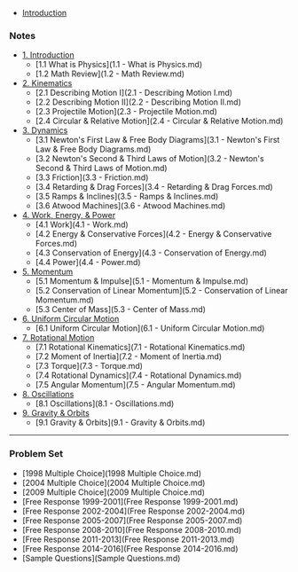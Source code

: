 * [Introduction](README.md)

### Notes

* [1. Introduction]()
	* [1.1 What is Physics](1.1 - What is Physics.md)
	* [1.2 Math Review](1.2 - Math Review.md)
* [2. Kinematics]()
	* [2.1 Describing Motion I](2.1 - Describing Motion I.md)
	* [2.2 Describing Motion II](2.2 - Describing Motion II.md)
	* [2.3 Projectile Motion](2.3 - Projectile Motion.md)
	* [2.4 Circular & Relative Motion](2.4 - Circular & Relative Motion.md)
* [3. Dynamics]()
	* [3.1 Newton's First Law & Free Body Diagrams](3.1 - Newton's First Law & Free Body Diagrams.md)
	* [3.2 Newton's Second & Third Laws of Motion](3.2 - Newton's Second & Third Laws of Motion.md)
	* [3.3 Friction](3.3 - Friction.md)
	* [3.4 Retarding & Drag Forces](3.4 - Retarding & Drag Forces.md)
	* [3.5 Ramps & Inclines](3.5 - Ramps & Inclines.md)
	* [3.6 Atwood Machines](3.6 - Atwood Machines.md)
* [4. Work, Energy, & Power]()
	* [4.1 Work](4.1 - Work.md)
	* [4.2 Energy & Conservative Forces](4.2 - Energy & Conservative Forces.md)
	* [4.3 Conservation of Energy](4.3 - Conservation of Energy.md)
	* [4.4 Power](4.4 - Power.md)
* [5. Momentum]()
	* [5.1 Momentum & Impulse](5.1 - Momentum & Impulse.md)
	* [5.2 Conservation of Linear Momentum](5.2 - Conservation of Linear Momentum.md)
	* [5.3 Center of Mass](5.3 - Center of Mass.md)
* [6. Uniform Circular Motion]()
	* [6.1 Uniform Circular Motion](6.1 - Uniform Circular Motion.md)
* [7. Rotational Motion]()
	* [7.1 Rotational Kinematics](7.1 - Rotational Kinematics.md)
	* [7.2 Moment of Inertia](7.2 - Moment of Inertia.md)
	* [7.3 Torque](7.3 - Torque.md)
	* [7.4 Rotational Dynamics](7.4 - Rotational Dynamics.md)
	* [7.5 Angular Momentum](7.5 - Angular Momentum.md)
* [8. Oscillations]()
	* [8.1 Oscillations](8.1 - Oscillations.md)
* [9. Gravity & Orbits]()
	* [9.1 Gravity & Orbits](9.1 - Gravity & Orbits.md)

---
### Problem Set

* [1998 Multiple Choice](1998 Multiple Choice.md)
* [2004 Multiple Choice](2004 Multiple Choice.md)
* [2009 Multiple Choice](2009 Multiple Choice.md)
* [Free Response 1999-2001](Free Response 1999-2001.md)
* [Free Response 2002-2004](Free Response 2002-2004.md)
* [Free Response 2005-2007](Free Response 2005-2007.md)
* [Free Response 2008-2010](Free Response 2008-2010.md)
* [Free Response 2011-2013](Free Response 2011-2013.md)
* [Free Response 2014-2016](Free Response 2014-2016.md)
* [Sample Questions](Sample Questions.md)
